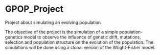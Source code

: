 # GPOP_Project

Project about simulating an evolving population

The objective of the project is the simulation of a simple population-genetics model to observe
the influence of genetic drift, mutations, selection and population structure on the evolution of
the population. The simulations will be done using a clonal version of the Wright-Fisher
model.
